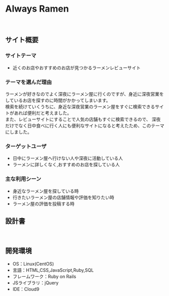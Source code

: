 # Always Ramen
​
## サイト概要
### サイトテーマ
<!--何を『目的』とし、どのような『分類』なのかを簡潔に書く-->
 - 近くのお店やおすすめのお店が見つかるラーメンレビューサイト
​
### テーマを選んだ理由
<!--なぜこのようなテーマにしたかを説明する-->
ラーメンが好きなのでよく深夜にラーメン屋に行くのですが、身近に深夜営業をしているお店を探すのに時間がかかってしまいます。<br>
検索を続けていくうちに、身近な深夜営業のラーメン屋をすぐに検索できるサイトがあれば便利だと考えました。<br>
また、レビューサイトにすることで人気の店舗もすぐに検索できるので、
深夜だけでなく日中食べに行く人にも便利なサイトになると考えたため、このテーマにしました。

### ターゲットユーザ
<!--誰に使ってもらうかを具体的に記載する-->
 - 日中にラーメン屋へ行けない人や深夜に活動している人
 - ラーメンに詳しくなく,おすすめのお店を探している人
​
### 主な利用シーン
<!--どのような時に使うのかの状況を記載すること-->
 - 身近なラーメン屋を探している時
 - 行きたいラーメン屋の店舗情報や評価を知りたい時
 - ラーメン屋の評価を投稿する時
​
## 設計書
<!--テーマを設定・提出する時点では不要です-->
​
## 開発環境
- OS：Linux(CentOS)
- 言語：HTML,CSS,JavaScript,Ruby,SQL
- フレームワーク：Ruby on Rails
- JSライブラリ：jQuery
- IDE：Cloud9
​
<!--## 使用素材-->
<!--外部サービスの画像素材・音声素材を使用した場合は、必ずサービス名とURLを明記してください。-->
<!--アプリケーションの実装に使用したgem/bootstrapのリファレンスなどの記載は不要です。-->
<!--使用しない場合は、使用素材の項目をREADMEから削除してください。-->
<!--折りたたむ-->